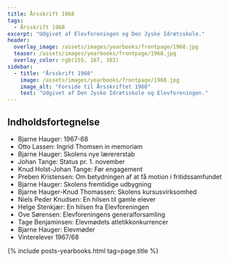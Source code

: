 ```yaml
---
title: Årsskrift 1968
tags:
  - Årsskrift 1968
excerpt: "Udgivet af Elevforeningen og Den Jyske Idrætsskole."
header:
  overlay_image: /assets/images/yearbooks/frontpage/1968.jpg
  teaser: /assets/images/yearbooks/frontpage/1968.jpg
  overlay_color: rgb(155, 167, 102)
sidebar:
  - title: "Årsskrift 1968"
    image: /assets/images/yearbooks/frontpage/1968.jpg
    image_alt: "Forside til Årsskriftet 1968"
    text: "Udgivet af Den Jyske Idrætsskole og Elevforeningen."
---
```


## Indholdsfortegnelse

- Bjarne Hauger: 1967-68
- Otto Lassen: Ingrid Thomsen in memoriam
- Bjarne Hauger: Skolens nye lærererstab
- Johan Tange: Status pr. 1. november
- Knud Holst-Johan Tange: Før engagement
- Preben Kristensen: Om betydningen af at få motion i fritidssamfundet
- Bjarne Hauger: Skolens fremtidige udbygning
- Bjarne Hauger-Knud Thomassen: Skolens kursusvirksomhed
- Niels Peder Knudsen: En hilsen til gamle elever
- Helge Stenkjær: En hilsen fra Elevforeningen
- Ove Sørensen: Elevforeningens generalforsamling
- Tage Benjaminsen: Elevmødets atletikkonkurrencer
- Bjarne Hauger: Elevmøder
- Vinterelever 1967/68

{% include posts-yearbooks.html tag=page.title %}
